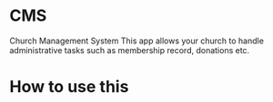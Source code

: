 # CMS
Church Management System
This app allows your church to handle administrative tasks such as membership record, donations etc.

# How to use this
